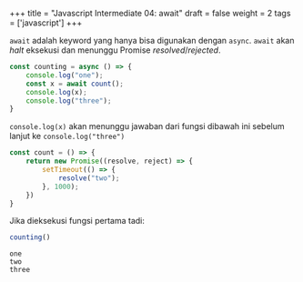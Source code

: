 +++
title = "Javascript Intermediate 04: await"
draft = false
weight = 2
tags = ['javascript']
+++

`await` adalah keyword yang hanya bisa digunakan dengan `async`. `await` akan *halt* eksekusi dan menunggu Promise *resolved*/*rejected*.

```js
const counting = async () => {
    console.log("one");
    const x = await count();
    console.log(x);
    console.log("three");
}
```
`console.log(x)` akan menunggu jawaban dari fungsi dibawah ini sebelum lanjut ke `console.log("three")`
```js
const count = () => {
    return new Promise((resolve, reject) => {
        setTimeout(() => {
            resolve("two");
        }, 1000);
    })
}
```
Jika dieksekusi fungsi pertama tadi:
```js
counting()
```
```plain
one
two
three
```